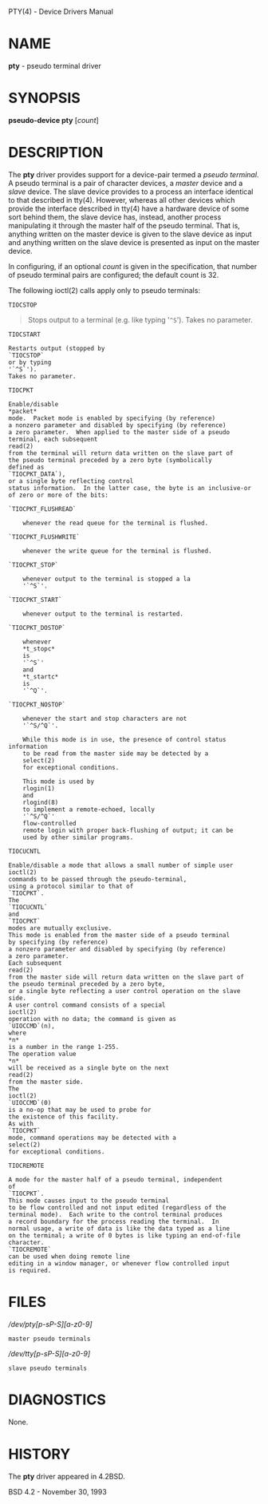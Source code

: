 PTY(4) - Device Drivers Manual

# NAME

**pty** - pseudo terminal driver

# SYNOPSIS

**pseudo-device pty** \[*count*]

# DESCRIPTION

The
**pty**
driver provides support for a device-pair termed a
*pseudo terminal*.
A pseudo terminal is a pair of character devices, a
*master*
device and a
*slave*
device.  The slave device provides to a process
an interface identical
to that described in
tty(4).
However, whereas all other devices which provide the
interface described in
tty(4)
have a hardware device of some sort behind them, the slave
device has, instead, another process manipulating
it through the master half of the pseudo terminal.
That is, anything written on the master device is
given to the slave device as input and anything written
on the slave device is presented as input on the master
device.

In configuring, if an optional
*count*
is given in
the specification, that number of pseudo terminal pairs are configured;
the default count is 32.

The following
ioctl(2)
calls apply only to pseudo terminals:

`TIOCSTOP`

> Stops output to a terminal (e.g. like typing
> '`^S`').
> Takes
> no parameter.

`TIOCSTART`

	Restarts output (stopped by
	`TIOCSTOP`
	or by typing
	'`^S`').
	Takes no parameter.

`TIOCPKT`

	Enable/disable
	*packet*
	mode.  Packet mode is enabled by specifying (by reference)
	a nonzero parameter and disabled by specifying (by reference)
	a zero parameter.  When applied to the master side of a pseudo
	terminal, each subsequent
	read(2)
	from the terminal will return data written on the slave part of
	the pseudo terminal preceded by a zero byte (symbolically
	defined as
	`TIOCPKT_DATA`),
	or a single byte reflecting control
	status information.  In the latter case, the byte is an inclusive-or
	of zero or more of the bits:

	`TIOCPKT_FLUSHREAD`

		whenever the read queue for the terminal is flushed.

	`TIOCPKT_FLUSHWRITE`

		whenever the write queue for the terminal is flushed.

	`TIOCPKT_STOP`

		whenever output to the terminal is stopped a la
		'`^S`'.

	`TIOCPKT_START`

		whenever output to the terminal is restarted.

	`TIOCPKT_DOSTOP`

		whenever
		*t_stopc*
		is
		'`^S`'
		and
		*t_startc*
		is
		'`^Q`'.

	`TIOCPKT_NOSTOP`

		whenever the start and stop characters are not
		'`^S/^Q`'.

		While this mode is in use, the presence of control status information
		to be read from the master side may be detected by a
		select(2)
		for exceptional conditions.

		This mode is used by
		rlogin(1)
		and
		rlogind(8)
		to implement a remote-echoed, locally
		'`^S/^Q`'
		flow-controlled
		remote login with proper back-flushing of output; it can be
		used by other similar programs.

`TIOCUCNTL`

	Enable/disable a mode that allows a small number of simple user
	ioctl(2)
	commands to be passed through the pseudo-terminal,
	using a protocol similar to that of
	`TIOCPKT`.
	The
	`TIOCUCNTL`
	and
	`TIOCPKT`
	modes are mutually exclusive.
	This mode is enabled from the master side of a pseudo terminal
	by specifying (by reference)
	a nonzero parameter and disabled by specifying (by reference)
	a zero parameter.
	Each subsequent
	read(2)
	from the master side will return data written on the slave part of
	the pseudo terminal preceded by a zero byte,
	or a single byte reflecting a user control operation on the slave side.
	A user control command consists of a special
	ioctl(2)
	operation with no data; the command is given as
	`UIOCCMD`(n),
	where
	*n*
	is a number in the range 1-255.
	The operation value
	*n*
	will be received as a single byte on the next
	read(2)
	from the master side.
	The
	ioctl(2)
	`UIOCCMD`(0)
	is a no-op that may be used to probe for
	the existence of this facility.
	As with
	`TIOCPKT`
	mode, command operations may be detected with a
	select(2)
	for exceptional conditions.

`TIOCREMOTE`

	A mode for the master half of a pseudo terminal, independent
	of
	`TIOCPKT`.
	This mode causes input to the pseudo terminal
	to be flow controlled and not input edited (regardless of the
	terminal mode).  Each write to the control terminal produces
	a record boundary for the process reading the terminal.  In
	normal usage, a write of data is like the data typed as a line
	on the terminal; a write of 0 bytes is like typing an end-of-file
	character.
	`TIOCREMOTE`
	can be used when doing remote line
	editing in a window manager, or whenever flow controlled input
	is required.

# FILES

*/dev/pty[p-sP-S][a-z0-9]*

	master pseudo terminals

*/dev/tty[p-sP-S][a-z0-9]*

	slave pseudo terminals

# DIAGNOSTICS

None.

# HISTORY

The
**pty**
driver appeared in
4.2BSD.

BSD 4.2 - November 30, 1993
